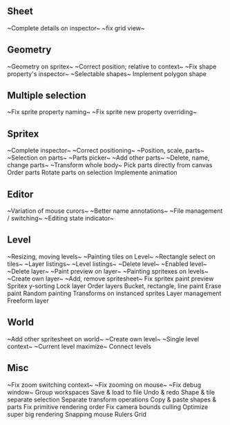 

## Sheet
~Complete details on inspector~
~fix grid view~

## Geometry
~Geometry on spritex~
~Correct position; relative to context~
~Fix shape property's inspector~
~Selectable shapes~
Implement polygon shape

## Multiple selection
~Fix sprite property naming~
~Fix sprite new property overriding~

## Spritex
~Complete inspector~
~Correct positioning~
~Position, scale, parts~
~Selection on parts~
~Parts picker~
~Add other parts~
~Delete, name, change parts~
~Transform whole body~
Pick parts directly from canvas
Order parts
Rotate parts on selection
Implemente animation

## Editor
~Variation of mouse curors~
~Better name annotations~
~File management / switching~
~Editing state indicator~

## Level
~Resizing, moving levels~
~Painting tiles on Level~
~Rectangle select on tiles~
~Layer listings~
~Level listings~
~Delete level~
~Enabled level~
~Delete layer~
~Paint preview on layer~
~Painting spritexes on levels~
~Create own layer~
~Add, remove spritesheet~
Fix spritex paint preview
Spritex y-sorting
Lock layer 
Order layers
Bucket, rectangle, line paint 
Erase paint
Random painting 
Transforms on instanced sprites 
Layer management 
Freeform layer 



## World
~Add other spritesheet on world~
~Create own level~
~Single level context~
~Current level maximize~
Connect levels 


## Misc
~Fix zoom switching context~
~Fix zooming on mouse~
~Fix debug window~
Group workspaces
Save & load to file
Undo & redo
Shape & tile separate selection
Separate transform operations
Copy & paste shapes & parts 
Fix primitive rendering order
Fix camera bounds culling
Optimize super big rendering
Snapping mouse
Rulers 
Grid

